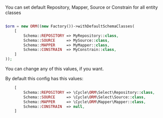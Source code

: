 You can set default Repository, Mapper, Source or Constrain for all entity classes

```php

$orm = new ORM((new Factory())->withDefaultSchemaClasses(
    [
        Schema::REPOSITORY => MyRepository::class,
        Schema::SOURCE     => MySource::class,
        Schema::MAPPER     => MyMapper::class,
        Schema::CONSTRAIN  => MyConstrain::class,
    ]
));

```

You can change any of this values, if you want.

By default this config has this values:

```php
    [
        Schema::REPOSITORY => \Cycle\ORM\Select\Repository::class,
        Schema::SOURCE     => \Cycle\ORM\Select\Source::class,
        Schema::MAPPER     => \Cycle\ORM\Mapper\Mapper::class,
        Schema::CONSTRAIN  => null,
    ]

```